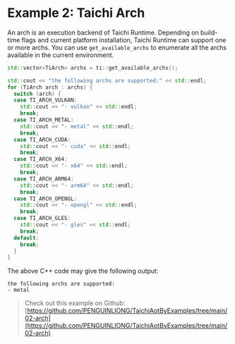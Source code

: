 # Example 2: Taichi Arch

An arch is an execution backend of Taichi Runtime. Depending on build-time
flags and current platform installation, Taichi Runtime can support one or
more archs. You can use `get_available_archs` to enumerate all the archs
available in the current environment.

```cpp
std::vector<TiArch> archs = ti::get_available_archs();

std::cout << "the following archs are supported:" << std::endl;
for (TiArch arch : archs) {
  switch (arch) {
  case TI_ARCH_VULKAN:
    std::cout << "- vulkan" << std::endl;
    break;
  case TI_ARCH_METAL:
    std::cout << "- metal" << std::endl;
    break;
  case TI_ARCH_CUDA:
    std::cout << "- cuda" << std::endl;
    break;
  case TI_ARCH_X64:
    std::cout << "- x64" << std::endl;
    break;
  case TI_ARCH_ARM64:
    std::cout << "- arm64" << std::endl;
    break;
  case TI_ARCH_OPENGL:
    std::cout << "- opengl" << std::endl;
    break;
  case TI_ARCH_GLES:
    std::cout << "- gles" << std::endl;
    break;
  default:
    break;
  }
}
```

The above C++ code may give the following output:

```plaintext
the following archs are supported:
- metal
```

> Check out this example on Github: [https://github.com/PENGUINLIONG/TaichiAotByExamples/tree/main/02-arch](https://github.com/PENGUINLIONG/TaichiAotByExamples/tree/main/02-arch)